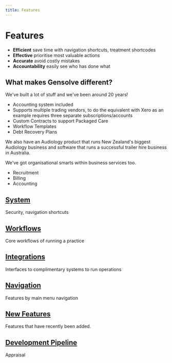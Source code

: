 ```yaml
---
title: Features
---
```


# Features

- **Efficient** save time with navigation shortcuts, treatment shortcodes
- **Effective** prioritise most valuable actions
- **Accurate** avoid costly mistakes
- **Accountability** easily see who has done what

## What makes Gensolve different?

We've built a lot of stuff and we've been around 20 years!

- Accounting system included
- Supports multiple trading vendors, to do the equivalent with Xero as an example requires three separate subscriptions/accounts
- Custom Contracts to support Packaged Care
- Workflow Templates
- Debt Recovery Plans

We also have an Audiology product that runs New Zealand's biggest Audiology business and software that runs a successful trailer hire business in Australia.

We've got organisational smarts within business services too.

- Recruitment
- Billing
- Accounting

## [System](./system/)

Security, navigation shortcuts

## [Workflows](./workflows/)

Core workflows of running a practice

## [Integrations](./integrations/)

Interfaces to complimentary systems to run operations

## [Navigation](./ui-navigation/)

Features by main menu navigation

## [New Features](./new-features/)

Features that have recently been added.

## [Development Pipeline](./development-pipeline/)

Appraisal
